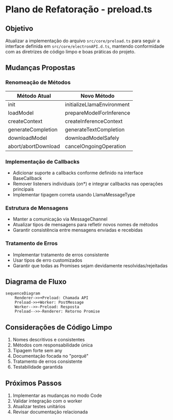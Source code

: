 # Plano de Refatoração - preload.ts

## Objetivo

Atualizar a implementação do arquivo `src/core/preload.ts` para seguir a interface definida em `src/core/electronAPI.d.ts`, mantendo conformidade com as diretrizes de código limpo e boas práticas do projeto.

## Mudanças Propostas

### Renomeação de Métodos

| Método Atual        | Novo Método                |
| ------------------- | -------------------------- |
| init                | initializeLlamaEnvironment |
| loadModel           | prepareModelForInference   |
| createContext       | createInferenceContext     |
| generateCompletion  | generateTextCompletion     |
| downloadModel       | downloadModelSafely        |
| abort/abortDownload | cancelOngoingOperation     |

### Implementação de Callbacks

- Adicionar suporte a callbacks conforme definido na interface BaseCallback
- Remover listeners individuais (on\*) e integrar callbacks nas operações principais
- Implementar tipagem correta usando LlamaMessageType

### Estrutura de Mensagens

- Manter a comunicação via MessageChannel
- Atualizar tipos de mensagens para refletir novos nomes de métodos
- Garantir consistência entre mensagens enviadas e recebidas

### Tratamento de Erros

- Implementar tratamento de erros consistente
- Usar tipos de erro customizados
- Garantir que todas as Promises sejam devidamente resolvidas/rejeitadas

## Diagrama de Fluxo

```mermaid
sequenceDiagram
    Renderer->>+Preload: Chamada API
    Preload->>+Worker: PostMessage
    Worker-->>-Preload: Resposta
    Preload-->>-Renderer: Retorno Promise
```

## Considerações de Código Limpo

1. Nomes descritivos e consistentes
2. Métodos com responsabilidade única
3. Tipagem forte sem any
4. Documentação focada no "porquê"
5. Tratamento de erros consistente
6. Testabilidade garantida

## Próximos Passos

1. Implementar as mudanças no modo Code
2. Validar integração com o worker
3. Atualizar testes unitários
4. Revisar documentação relacionada
